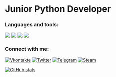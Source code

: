 # Junior Python Developer

### Languages and tools:
![](https://img.shields.io/badge/-Python-090909?style=for-the-badge&logo=python&logoColor=1195F5)
![](https://img.shields.io/badge/-Flask/Django-090909?style=for-the-badge&logo=django&logoColor=1195F5)
![](https://img.shields.io/badge/-SQL-090909?style=for-the-badge&logo=mysql&logoColor=1195F5)
![](https://img.shields.io/badge/-Data_Science-090909?style=for-the-badge&logo=appveyor&logoColor=1195F5)

### Connect with me:
[![Vkontakte](https://img.shields.io/badge/-Vkontakte-090909?style=for-the-badge&logo=vk&logoColor=1195F5)](https://vk.com/dimkjk)
[![Twitter](https://img.shields.io/badge/-Twitter-090909?style=for-the-badge&logo=twitter&logoColor=1195F5)](https://twitter.com/Dmitry81530974)
[![Telegram](https://img.shields.io/badge/-Telegram-090909?style=for-the-badge&logo=telegram&logoColor=1195F5)](https://t.me/TrapDD)
[![Steam](https://img.shields.io/badge/-Steam-090909?style=for-the-badge&logo=Steam&logoColor=1195F5)](https://steamcommunity.com/id/Puzyrin/)

[![GitHub stats](https://github-readme-stats.vercel.app/api?username=Puzyrinwrk&show_icons=true)](https://github.com/Puzyrinwrk/github-readme-stats)
